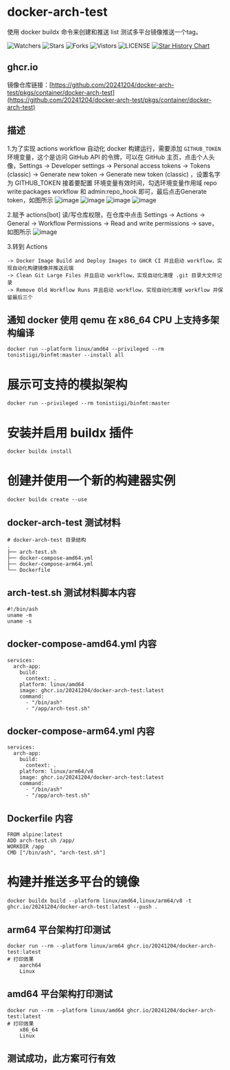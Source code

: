 # docker-arch-test
使用 docker buildx 命令来创建和推送 list 测试多平台镜像推送一个tag。

![Watchers](https://img.shields.io/github/watchers/20241204/docker-arch-test) ![Stars](https://img.shields.io/github/stars/20241204/docker-arch-test) ![Forks](https://img.shields.io/github/forks/20241204/docker-arch-test) ![Vistors](https://visitor-badge.laobi.icu/badge?page_id=20241204.docker-arch-test) ![LICENSE](https://img.shields.io/badge/license-CC%20BY--SA%204.0-green.svg)
<a href="https://star-history.com/#20241204/docker-arch-test&Date">
  <picture>
    <source media="(prefers-color-scheme: dark)" srcset="https://api.star-history.com/svg?repos=20241204/docker-arch-test&type=Date&theme=dark" />
    <source media="(prefers-color-scheme: light)" srcset="https://api.star-history.com/svg?repos=20241204/docker-arch-test&type=Date" />
    <img alt="Star History Chart" src="https://api.star-history.com/svg?repos=20241204/docker-arch-test&type=Date" />
  </picture>
</a>

## ghcr.io
镜像仓库链接：[https://github.com/20241204/docker-arch-test/pkgs/container/docker-arch-test](https://github.com/20241204/docker-arch-test/pkgs/container/docker-arch-test)

## 描述
1.为了实现 actions workflow 自动化 docker 构建运行，需要添加 `GITHUB_TOKEN` 环境变量，这个是访问 GitHub API 的令牌，可以在 GitHub 主页，点击个人头像，Settings -> Developer settings -> Personal access tokens -> Tokens (classic) -> Generate new token -> Generate new token (classic) ，设置名字为 GITHUB_TOKEN 接着要配置 环境变量有效时间，勾选环境变量作用域 repo write:packages workflow 和 admin:repo_hook 即可，最后点击Generate token，如图所示
![image](assets/00.jpeg)
![image](assets/01.jpeg)
![image](assets/02.jpeg)
![image](assets/03.jpeg)  

2.赋予 actions[bot] 读/写仓库权限，在仓库中点击 Settings -> Actions -> General -> Workflow Permissions -> Read and write permissions -> save，如图所示
![image](assets/04.jpeg)

3.转到 Actions  

    -> Docker Image Build and Deploy Images to GHCR CI 并且启动 workflow，实现自动化构建镜像并推送云端  
    -> Clean Git Large Files 并且启动 workflow，实现自动化清理 .git 目录大文件记录  
    -> Remove Old Workflow Runs 并且启动 workflow，实现自动化清理 workflow 并保留最后三个  

## 通知 docker 使用 qemu 在 x86_64 CPU 上支持多架构编译
    docker run --platform linux/amd64 --privileged --rm tonistiigi/binfmt:master --install all

# 展示可支持的模拟架构
    docker run --privileged --rm tonistiigi/binfmt:master

# 安装并启用 buildx 插件
    docker buildx install

# 创建并使用一个新的构建器实例
    docker buildx create --use

## docker-arch-test 测试材料
    # docker-arch-test 目录结构
    .
    ├── arch-test.sh
    ├── docker-compose-amd64.yml
    ├── docker-compose-arm64.yml
    └── Dockerfile

## arch-test.sh 测试材料脚本内容
    #!/bin/ash
    uname -m
    uname -s

## docker-compose-amd64.yml 内容
    services:
      arch-app:
        build:
          context: .
        platform: linux/amd64
        image: ghcr.io/20241204/docker-arch-test:latest
        command:
          - "/bin/ash"
          - "/app/arch-test.sh"

## docker-compose-arm64.yml 内容
    services:
      arch-app:
        build:
          context: .
        platform: linux/arm64/v8
        image: ghcr.io/20241204/docker-arch-test:latest
        command:
          - "/bin/ash"
          - "/app/arch-test.sh"
          
## Dockerfile 内容
    FROM alpine:latest
    ADD arch-test.sh /app/
    WORKDIR /app
    CMD ["/bin/ash", "arch-test.sh"]
    
# 构建并推送多平台的镜像
    docker buildx build --platform linux/amd64,linux/arm64/v8 -t ghcr.io/20241204/docker-arch-test:latest --push .

## arm64 平台架构打印测试
    docker run --rm --platform linux/arm64 ghcr.io/20241204/docker-arch-test:latest
    # 打印效果
        aarch64
        Linux

## amd64 平台架构打印测试
    docker run --rm --platform linux/amd64 ghcr.io/20241204/docker-arch-test:latest
    # 打印效果
        x86_64
        Linux

## 测试成功，此方案可行有效
